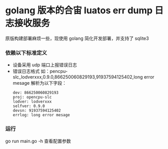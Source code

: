 # golang 版本的合宙 luatos err dump 日志接收服务

原版构建部署麻烦一些，现使用 golang 简化开发部署，并支持了 sqlite3

### 依赖以下标准定义
- 设备采用 udp 端口上报错误日志
- 错误日志格式
  如：pencpu-slc_lodverxxx,0.9.0,866250060829193,91937594125402,long error mesage
  解析为以下字段：
  ```
  dev: 866250060829193
  proj: opencpu-slc
  lodver: lodverxxx
  selfver: 0.9.0
  devsn: 91937594125402
  errlog: long error mesage
  ```
### 运行

go run main.go -h 查看配置参数
